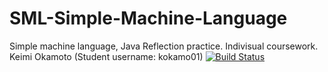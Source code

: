 # SML-Simple-Machine-Language
Simple machine language, Java Reflection practice. Indivisual coursework.
Keimi Okamoto (Student username: kokamo01)
[![Build Status](https://travis-ci.org/kokamo01/SML-Simple-Machine-Language.svg?branch=master)](https://travis-ci.org/kokamo01/SML-Simple-Machine-Language)
